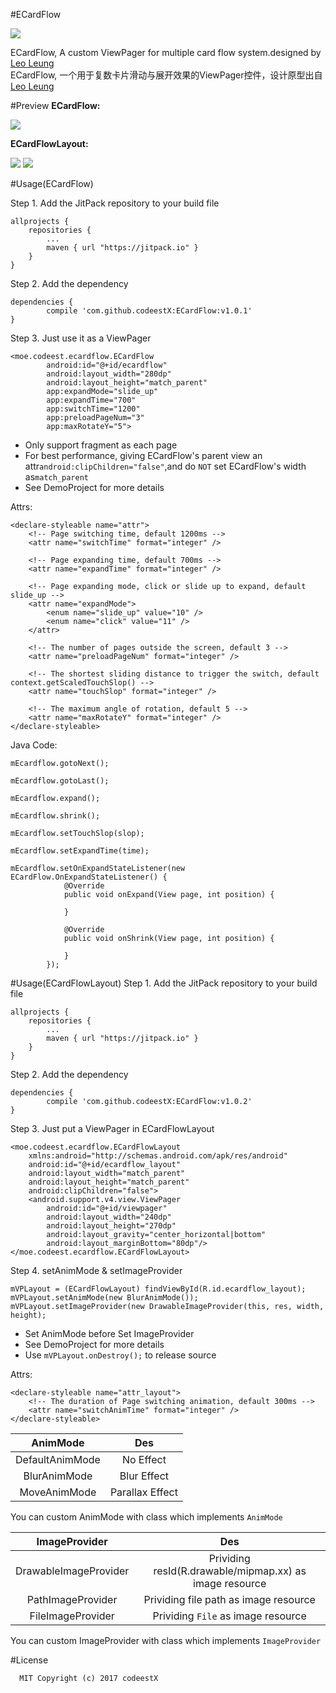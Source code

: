#ECardFlow

[![](https://jitpack.io/v/codeestX/ECardFlow.svg)](https://jitpack.io/#codeestX/ECardFlow)

ECardFlow, A custom ViewPager for multiple card flow system.designed by [Leo Leung](https://ios.uplabs.com/posts/multiple-card-flow
)  
ECardFlow, 一个用于复数卡片滑动与展开效果的ViewPager控件，设计原型出自[Leo Leung](https://ios.uplabs.com/posts/multiple-card-flow
)

#Preview
<b>ECardFlow:</b>  

![](https://github.com/codeestX/ECardFlow/raw/master/preview/GIF.gif)  

<b>ECardFlowLayout:</b>  

![](https://github.com/codeestX/ECardFlow/raw/master/preview/GIFBlur.gif)
![](https://github.com/codeestX/ECardFlow/raw/master/preview/GIFMove.gif)

#Usage(ECardFlow)

Step 1. Add the JitPack repository to your build file

	allprojects {
		repositories {
			...
			maven { url "https://jitpack.io" }
		}
	}
   
Step 2. Add the dependency

	dependencies {
	        compile 'com.github.codeestX:ECardFlow:v1.0.1'
	}
	
Step 3. Just use it as a ViewPager

	<moe.codeest.ecardflow.ECardFlow
	        android:id="@+id/ecardflow"
	        android:layout_width="280dp"
	        android:layout_height="match_parent"
	        app:expandMode="slide_up"
	        app:expandTime="700"
	        app:switchTime="1200"
	        app:preloadPageNum="3"
	        app:maxRotateY="5">

* Only support fragment as each page
* For best performance, giving ECardFlow's parent view an attr`android:clipChildren="false"`,and do `NOT` set ECardFlow's width as`match_parent`
* See DemoProject for more details

Attrs:

	<declare-styleable name="attr">
        <!-- Page switching time, default 1200ms -->
        <attr name="switchTime" format="integer" />

        <!-- Page expanding time, default 700ms -->
        <attr name="expandTime" format="integer" />

        <!-- Page expanding mode, click or slide up to expand, default slide_up -->
        <attr name="expandMode">
            <enum name="slide_up" value="10" />
            <enum name="click" value="11" />
        </attr>

        <!-- The number of pages outside the screen, default 3 -->
        <attr name="preloadPageNum" format="integer" />

        <!-- The shortest sliding distance to trigger the switch, default context.getScaledTouchSlop() -->
        <attr name="touchSlop" format="integer" />

        <!-- The maximum angle of rotation, default 5 -->
        <attr name="maxRotateY" format="integer" />
    </declare-styleable>

Java Code:

	mEcardflow.gotoNext();
	
	mEcardflow.gotoLast();
	
	mEcardflow.expand();
	
	mEcardflow.shrink();
	
	mEcardflow.setTouchSlop(slop);
	
	mEcardflow.setExpandTime(time);
	
	mEcardflow.setOnExpandStateListener(new ECardFlow.OnExpandStateListener() {
	            @Override
	            public void onExpand(View page, int position) {
	           
	            }
	
	            @Override
	            public void onShrink(View page, int position) {
	          
	            }
	        });
	        
#Usage(ECardFlowLayout)
Step 1. Add the JitPack repository to your build file

	allprojects {
		repositories {
			...
			maven { url "https://jitpack.io" }
		}
	}
   
Step 2. Add the dependency

	dependencies {
	        compile 'com.github.codeestX:ECardFlow:v1.0.2'
	}
	
Step 3. Just put a ViewPager in ECardFlowLayout 

	<moe.codeest.ecardflow.ECardFlowLayout
	    xmlns:android="http://schemas.android.com/apk/res/android"
	    android:id="@+id/ecardflow_layout"
	    android:layout_width="match_parent"
	    android:layout_height="match_parent"
	    android:clipChildren="false">
	    <android.support.v4.view.ViewPager
	        android:id="@+id/viewpager"
	        android:layout_width="240dp"
	        android:layout_height="270dp"
	        android:layout_gravity="center_horizontal|bottom"
	        android:layout_marginBottom="80dp"/>
	</moe.codeest.ecardflow.ECardFlowLayout>

Step 4. setAnimMode & setImageProvider

	mVPLayout = (ECardFlowLayout) findViewById(R.id.ecardflow_layout);
	mVPLayout.setAnimMode(new BlurAnimMode());
	mVPLayout.setImageProvider(new DrawableImageProvider(this, res, width, height);

* Set AnimMode before Set ImageProvider
* See DemoProject for more details
* Use `mVPLayout.onDestroy();` to release source

Attrs:  

	<declare-styleable name="attr_layout">
        <!-- The duration of Page switching animation, default 300ms -->
        <attr name="switchAnimTime" format="integer" />
    </declare-styleable>
    
    
| AnimMode      | Des           |
|:-------------:|:-------------:|
| DefaultAnimMode  | No Effect   |
| BlurAnimMode | Blur Effect     |
| MoveAnimMode | Parallax Effect |
You can custom AnimMode with class which implements `AnimMode`

| ImageProvider      | Des           |
|:-------------:|:-------------:|
| DrawableImageProvider  | Prividing resId(R.drawable/mipmap.xx) as image resource |
| PathImageProvider | Prividing file path as image resource     |
| FileImageProvider | Prividing `File` as image resource |
You can custom ImageProvider with class which implements `ImageProvider`
	

#License

      MIT Copyright (c) 2017 codeestX
